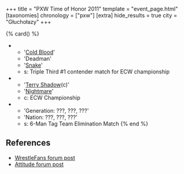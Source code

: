 +++
title = "PXW Time of Honor 2011"
template = "event_page.html"
[taxonomies]
chronology = ["pxw"]
[extra]
hide_results = true
city = "Głuchołazy"
+++

{% card() %}
- - '[Cold Blood](@/w/cold-blood.md)'
  - 'Deadman'
  - '[Snake](@/w/snake.md)'
  - s: Triple Third #1 contender match for ECW championship
- - '[Terry Shadow](@/w/shadow.md)(c)'
  - '[Nightmare](@/w/nightmare.md)'
  - c: ECW Championship
- - 'Generation: ???, ???, ???'
  - 'Nation: ???, ???, ???'
  - s: 6-Man Tag Team Elimination Match
{% end %}

## References

* [WrestleFans forum post](https://wrestlefans.pl/forum/viewtopic.php?f=247&t=23434)
* [Attitude forum post](https://forum.wrestling.pl/topic/26180-pxw-time-of-honor-2011/)
